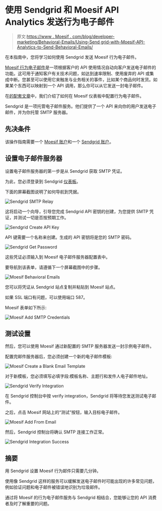 # 使用 Sendgrid 和 Moesif API Analytics 发送行为电子邮件

> 原文:[https://www . Moesif . com/blog/developer-marketing/Behavioral-Emails/Using-Send grid-with-Moesif-API-Analytics-to-Send-Behavioral-Emails/](https://www.moesif.com/blog/developer-marketing/behavioral-emails/Using-Sendgrid-with-Moesif-API-Analytics-to-Send-Behavioral-Emails/)

在本指南中，您将学习如何使用 Sendgrid 发送 Moesif 行为电子邮件。

[Moesif 行为电子邮件](https://www.moesif.com/features/user-behavioral-emails)是一项根据客户的 API 使用情况自动向客户发送电子邮件的功能。这可用于通知客户有关技术问题，如达到速率限制、使用废弃的 API 或集成中断。您甚至可以使用它来触发与业务相关的事件，比如某个商品何时发货。如果某个东西可以映射到一个 API 调用，那么你可以从它发送一封电子邮件。

在[的配套文章](https://www.moesif.com/blog/technical/behavioral-emails/How-To-Accelerate-API-Integration-with-Behavioral-Emails-and-Developer-Segmentation/)中，我们介绍了如何在 Moesif 仪表板中配置行为电子邮件。

Sendgrid 是一项托管电子邮件服务。他们提供了一个 API 来向你的用户发送电子邮件，并为你托管 SMTP 服务器。

## 先决条件

该操作指南需要一个 [Moesif 账户](https://www.moesif.com/wrap?onboard=true)和一个 [Sendgrid 账户](https://signup.sendgrid.com/)。

## 设置电子邮件服务器

设置电子邮件服务器的第一步是从 Sendgrid 获取 SMTP 凭证。

为此，您必须登录到 Sendgrid [仪表板](https://app.sendgrid.com)。

下面的屏幕截图说明了如何导航到凭据。

![Sendgrid SMTP Relay](img/2096af42c3edd0ca707e788f1e5b260d.png)

这将启动一个向导，引导您完成 Sendgrid API 密钥的创建，为您提供 SMTP 凭证，并测试一切是否按预期工作。

![Sendgrid Create API Key](img/fb85560c45612676597d908a4da50ece.png)

API 键需要一个名称来创建。生成的 API 密钥将是您的 SMTP 密码。

![Sendgrid Get Password](img/cbd5741ed7d6f3d40599389a7e0dd345.png)

这些凭证必须输入到 Moesif 电子邮件服务器配置表中。

要导航到该表单，请遵循下一个屏幕截图中的步骤。

![Moesif Behavioral Emails](img/ba4bd74edad0dbf98e59b59ed4eb60eb.png)

您可以将凭证从 Sendgrid 站点复制并粘贴到 Moesif 站点。

如果 SSL 端口有问题，可以使用端口 587。

Moesif 表单如下所示:

![Moesif Add SMTP Credentials](img/6edc7cd3f2324a9fb1911e73c1bb8575.png)

## 测试设置

然后，您可以使用 Moesif 通过新配置的 SMTP 服务器发送一封示例电子邮件。

配置完邮件服务器后，您必须创建一个新的电子邮件模板:

![Moesif Create a Blank Email Template](img/5584b9181cef3a64d55931d070f69d7a.png)

对于新模板，您必须填写必填字段:模板名称、主题行和发件人电子邮件地址。

![Sendgrid Verify Integration](img/925d292b5bf4292bcf1d491bba703839.png)

在 Sendgrid 控制台中按 verify integration，Sendgrid 将等待您发送测试电子邮件。

之后，点击 Moesif 网站上的“测试”按钮，输入目标电子邮件。

![Moesif Add From Email](img/8d05925902b6dff21ab2280fdf6bcfa9.png)

然后，Sendgrid 控制台将确认 SMTP 连接工作正常。

![Sendgrid Integration Success](img/f7de68758e6c37537227cfb83f98d120.png)

## 摘要

用 Sendgrid 设置 Moesif 行为邮件只需要几分钟。

使用像 Sendgrid 这样的服务可以缓解发送电子邮件时可能出现的许多常见问题，例如验证问题和电子邮件被错误地识别为垃圾邮件。

通过将 Moesif 的行为电子邮件服务与 Sendgrid 相结合，您能够让您的 API 消费者及时了解重要的问题。